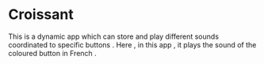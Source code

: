 # Croissant
This is a dynamic app which can store and play different sounds coordinated to specific buttons . Here , in this app , it plays the sound of the coloured  button in French . 
